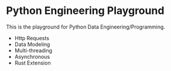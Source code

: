 # Python Engineering Playground

This is the playground for Python Data Engineering/Programming.

<ul>
<li> Http Requests </li>
<li> Data Modeling </li>
<li> Multi-threading </li>
<li> Asynchronous </li>
<li> Rust Extension </li>
</ul>
